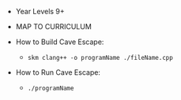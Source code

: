 * Year Levels 9+
* MAP TO CURRICULUM

* How to Build Cave Escape:
	* ```skm clang++ -o programName ./fileName.cpp```
* How to Run Cave Escape:
	* ```./programName```
